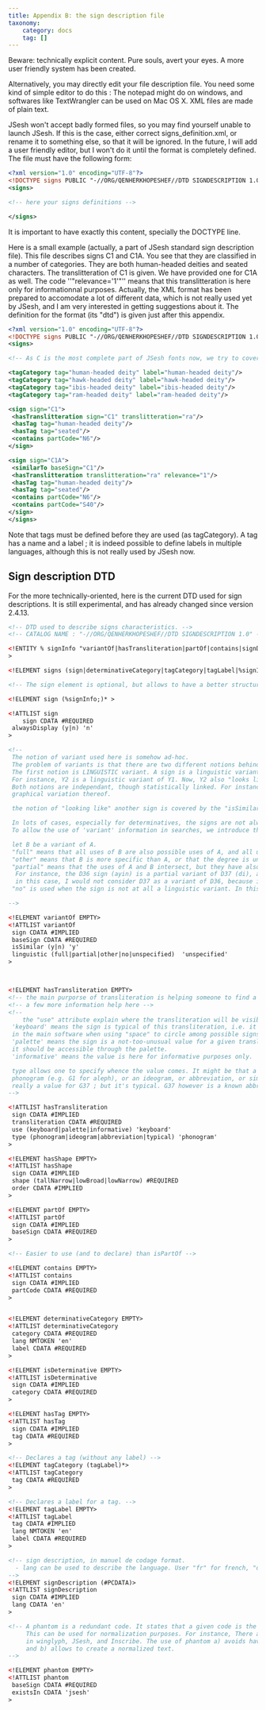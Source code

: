 ```yaml
---
title: Appendix B: the sign description file
taxonomy:
    category: docs
    tag: []
---
```


Beware: technically explicit content. Pure souls, avert your eyes. A more user friendly system has been created.

Alternatively, you may directly edit your file description file. You need some kind of simple editor to do this : The notepad might do on windows, and softwares like TextWrangler can be used on Mac OS X. XML files are made of plain text.

JSesh won't accept badly formed files, so you may find yourself unable to launch JSesh. If this is the case, either correct signs_definition.xml, or rename it to something else, so that it will be ignored. In the future, I will add a user friendly editor, but I won't do it until the format is completely defined.
The file must have the following form:

~~~xml
<?xml version="1.0" encoding="UTF-8"?>
<!DOCTYPE signs PUBLIC "-//ORG/QENHERKHOPESHEF//DTD SIGNDESCRIPTION 1.0" "sign_description.dtd">
<signs>

<!-- here your signs definitions -->

</signs>
~~~

It is important to have exactly this content, specially the DOCTYPE line.

Here is a small example (actually, a part of JSesh standard sign description file). This file describes signs C1 and C1A. You see that they are classified in a number of categories. They are both human-headed deities and seated characters. The translitteration of C1 is given. We have provided one for C1A as well. The code ''"relevance='1'"'' means that this translitteration is here only for informationnal purposes. Actually, the XML format has been prepared to accomodate a lot of different data, which is not really used yet by JSesh, and I am very interested in getting suggestions about it. The definition for the format (its "dtd") is given just after this appendix.

~~~xml
<?xml version="1.0" encoding="UTF-8"?>
<!DOCTYPE signs PUBLIC "-//ORG/QENHERKHOPESHEF//DTD SIGNDESCRIPTION 1.0" "sign_description.dtd">
<signs>

<!-- As C is the most complete part of JSesh fonts now, we try to cover it fully. -->

<tagCategory tag="human-headed deity" label="human-headed deity"/>
<tagCategory tag="hawk-headed deity" label="hawk-headed deity"/>
<tagCategory tag="ibis-headed deity" label="ibis-headed deity"/>
<tagCategory tag="ram-headed deity" label="ram-headed deity"/>

<sign sign="C1">
 <hasTranslitteration sign="C1" translitteration="ra"/>
 <hasTag tag="human-headed deity"/>
 <hasTag tag="seated"/>
 <contains partCode="N6"/>
</sign>

<sign sign="C1A">
 <similarTo baseSign="C1"/>
 <hasTranslitteration translitteration="ra" relevance="1"/>
 <hasTag tag="human-headed deity"/>
 <hasTag tag="seated"/>
 <contains partCode="N6"/>
 <contains partCode="S40"/>
</sign>
</signs>
~~~

Note that tags must be defined before they are used (as tagCategory). A tag has a name and a label ; it is indeed possible to define labels in multiple languages, although this is not really used by JSesh now.

## Sign description DTD

For the more technically-oriented, here is the current DTD used for sign descriptions. It is still experimental, and has already changed since version 2.4.13.

~~~xml
<!-- DTD used to describe signs characteristics. -->
<!-- CATALOG NAME : "-//ORG/QENHERKHOPESHEF//DTD SIGNDESCRIPTION 1.0" --> 

<!ENTITY % signInfo "variantOf|hasTransliteration|partOf|contains|signDescription|isDeterminative|hasTag|phantom"
>

<!ELEMENT signs (sign|determinativeCategory|tagCategory|tagLabel|%signInfo;)*>

<!-- The sign element is optional, but allows to have a better structured file. -->

<!ELEMENT sign (%signInfo;)* >

<!ATTLIST sign
    sign CDATA #REQUIRED
 alwaysDisplay (y|n) 'n'
>

<!--
 The notion of variant used here is somehow ad-hoc.
 The problem of variants is that there are two different notions behind it, both useful in our software.
 The first notion is LINGUISTIC variant. A sign is a linguistic variant of another one if it has the same uses.
 For instance, Y2 is a linguistic variant of Y1. Now, Y2 also "looks like" Y1. We will call it a "graphical variation".
 Both notions are independant, though statistically linked. For instance, Z7 is a linguistic variant of G43, but not a 
 graphical variation thereof.

 the notion of "looking like" another sign is covered by the "isSimilar" attribute.

 In lots of cases, especially for determinatives, the signs are not always fully substitutable one for another.
 To allow the use of 'variant' information in searches, we introduce the "linguistic" attribute.

 let B be a variant of A.
 "full" means that all uses of B are also possible uses of A, and all uses of A are uses of B.
 "other" means that B is more specific than A, or that the degree is unknown
 "partial" means that the uses of A and B intersect, but they have also both significantly different uses.
  For instance, the D36 sign (ayin) is a partial variant of D37 (di), as D36 can write "di". However,
  in this case, I would not consider D37 as a variant of D36, because it would cause more harm than good.
 "no" is used when the sign is not at all a linguistic variant. In this case, isSimilar is normally "y".

-->

<!ELEMENT variantOf EMPTY>
<!ATTLIST variantOf
 sign CDATA #IMPLIED
 baseSign CDATA #REQUIRED
 isSimilar (y|n) 'y'
 linguistic (full|partial|other|no|unspecified)  'unspecified'
>



<!ELEMENT hasTransliteration EMPTY>
<!-- the main purporse of transliteration is helping someone to find a sign. -->
<!-- a few more information help here -->
<!--
    the "use" attribute explain where the transliteration will be visible in JSesh.
 'keyboard' means the sign is typical of this transliteration, i.e. it should be used 
 in the main software when using "space" to circle among possible signs.
 'palette' means the sign is a not-too-unusual value for a given transliteration.
 it should be accessible through the palette.
 'informative' means the value is here for informative purposes only.

 type allows one to specify whence the value comes. It might be that a sign is a real
 phonogram (e.g. G1 for aleph), or an ideogram, or abbreviation, or simply be typical of certain words (e.g. "bin" is not 
 really a value for G37 ; but it's typical. G37 however is a known abbreviation for Sri.
-->

<!ATTLIST hasTransliteration
 sign CDATA #IMPLIED
 transliteration CDATA #REQUIRED
 use (keyboard|palette|informative) 'keyboard'
 type (phonogram|ideogram|abbreviation|typical) 'phonogram'
>

<!ELEMENT hasShape EMPTY>
<!ATTLIST hasShape
 sign CDATA #IMPLIED
 shape (tallNarrow|lowBroad|lowNarrow) #REQUIRED
 order CDATA #IMPLIED
>

<!ELEMENT partOf EMPTY>
<!ATTLIST partOf
 sign CDATA #IMPLIED
 baseSign CDATA #REQUIRED
>

<!-- Easier to use (and to declare) than isPartOf -->

<!ELEMENT contains EMPTY>
<!ATTLIST contains
 sign CDATA #IMPLIED
 partCode CDATA #REQUIRED
>


<!ELEMENT determinativeCategory EMPTY>
<!ATTLIST determinativeCategory
 category CDATA #REQUIRED
 lang NMTOKEN 'en'
 label CDATA #REQUIRED
>

<!ELEMENT isDeterminative EMPTY>
<!ATTLIST isDeterminative
 sign CDATA #IMPLIED
 category CDATA #REQUIRED
>

<!ELEMENT hasTag EMPTY>
<!ATTLIST hasTag
 sign CDATA #IMPLIED
 tag CDATA #REQUIRED
>

<!-- Declares a tag (without any label) -->
<!ELEMENT tagCategory (tagLabel)*>
<!ATTLIST tagCategory
 tag CDATA #REQUIRED
>

<!-- Declares a label for a tag. -->
<!ELEMENT tagLabel EMPTY>
<!ATTLIST tagLabel
 tag CDATA #IMPLIED
 lang NMTOKEN 'en'
 label CDATA #REQUIRED
>

<!-- sign description, in manuel de codage format. 
  - lang can be used to describe the language. User "fr" for french, "de" for german...
-->
<!ELEMENT signDescription (#PCDATA)>
<!ATTLIST signDescription
 sign CDATA #IMPLIED
 lang CDATA 'en'
>

<!-- A phantom is a redundant code. It states that a given code is the exact equivalent of another one.
     This can be used for normalization purposes. For instance, There are a few signs which have different encodings 
     in winglyph, JSesh, and Inscribe. The use of phantom a) avoids having multiple signs
     and b) allows to create a normalized text.
-->

<!ELEMENT phantom EMPTY>
<!ATTLIST phantom
 baseSign CDATA #REQUIRED
 existsIn CDATA 'jsesh'
>
~~~